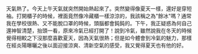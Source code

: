 天氣熱了。今天上午天氣就突然開始熱起來了。突然變得像夏天一樣，還好是穿短袖。打開櫃子的時候，裡面竟然像冷藏櫃一樣涼涼的，我該稱之為"餘冰"嗎？通常我在學校很熱、又不能脫口罩的時候，頭腦都會鈍鈍的。下午，我正疑惑為何自己還神智清楚，抬頭一看，原來冷氣已經打開了！說到冷氣，雖然說我在冬天的時候覺得相較之下沒那麼喜歡夏天，因為天氣很熱；但是如今體會到冷氣的魅力，那樣在經炎陽曝曬之後以面迎接涼爽、清新空氣的感受，我又覺得夏天也有他的好。